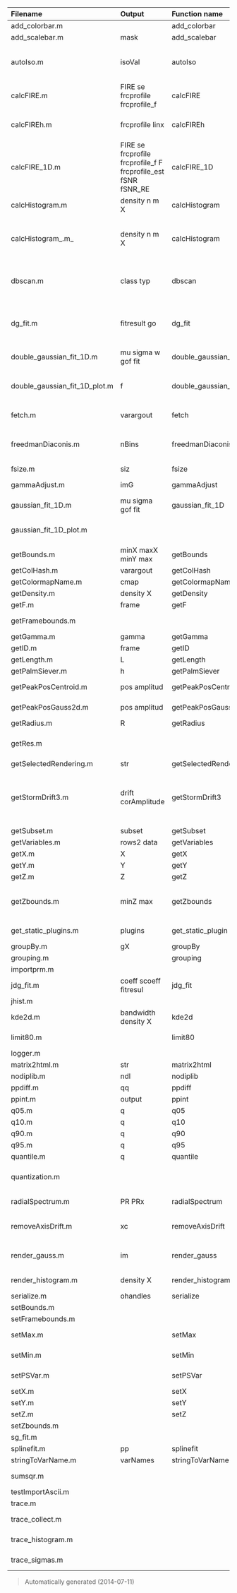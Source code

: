 | **Filename** | **Output** | **Function name** | **Parameters** | **Description** |
|:-------------|:-----------|:------------------|:---------------|:----------------|
| add\_colorbar.m |  | add\_colorbar | handles  col | Add colorbar |
| add\_scalebar.m | mask  |  add\_scalebar | handles cbcol img | Adding a scalebar |
| autoIso.m | isoVal  |  autoIso | vol | Automatic calculation of iso-surface value for volumetric data using Otsu's method |
| calcFIRE.m |  FIRE se frcprofile frcprofile\_f |  calcFIRE | X  Y  res  minX  maxX  minY  maxY  nTrials | Calculate the FIRE value from the specified X and Y vectors. |
| calcFIREh.m |  frcprofile linx |  calcFIREh | handles  nTrials | Calculate the FIRE fetching the parameters from the GUI |
| calcFIRE\_1D.m |  FIRE se frcprofile frcprofile\_f F frcprofile\_est fSNR fSNR\_RE |  calcFIRE\_1D | X  res  minX  maxX  nTrials | Calculate a variation of the FIRE for 1-dimensional data |
| calcHistogram.m | density n m X  |  calcHistogram | handles | Calculate histogram |
| calcHistogram_.m_| density n m X  |  calcHistogram| XPosition  YPosition  res  minX  maxX  minY  maxY | Calculates the histogram from the two vectors, within the specified bounds and with 'res' number of bins. |
| dbscan.m | class typ | dbscan | x k Eps | Clustering the data with Density-Based Scan Algorithm with Noise (DBSCAN) |
| dg\_fit.m | fitresult  go |  dg\_fit | x  y  w0 | Performs a double-gaussian fit on the x and y vectors, with an optional initial estimation of the width w0. |
| double\_gaussian\_fit\_1D.m | mu sigma w gof fit |  double\_gaussian\_fit\_1D  | xs ys | Fits the data to a double Gaussian function |
| double\_gaussian\_fit\_1D\_plot.m | f | double\_gaussian\_fit\_1D\_plot | xs ys | Plots a gaussian fit for datapoints (xs,ys) in a new figure and returns the handle |
| fetch.m | varargout  |  fetch | varargin | Fetch variables from the workspace by name |
| freedmanDiaconis.m | nBins |  freedmanDiaconis | data | Calculates the Freedman-Diaconis choice for the bin width. 'data' is assumed to be a single column vector. |
| fsize.m | siz  |  fsize | filename | Get file size. |
| gammaAdjust.m | imG  |  gammaAdjust | im gammaVal | Calculates gamma-adjusted image |
| gaussian\_fit\_1D.m | mu sigma gof fit |  gaussian\_fit\_1D  | xs ys |  ---  |
| gaussian\_fit\_1D\_plot.m |  |  |  | Plots a gaussian fit for datapoints (xs,ys) in a new figure and returns |
| getBounds.m | minX  maxX  minY  max |  getBounds | handles |  ---  |
| getColHash.m | varargout  |  getColHash | varargin |  ---  |
| getColormapName.m | cmap  |  getColormapName | handles |  ---  |
| getDensity.m | density X  |  getDensity | handles |  ---  |
| getF.m | frame  |  getF | handles |  ---  |
| getFramebounds.m |  |  |  | [maxFrame](minFrame.md) = getFramebounds(handles) |
| getGamma.m | gamma  |  getGamma | handles | Get the current gamma |
| getID.m | frame  |  getID | handles |  ---  |
| getLength.m | L  |  getLength | handles | Get the current radius |
| getPalmSiever.m | h  |  getPalmSiever | handles |  ---  |
| getPeakPosCentroid.m | pos amplitud |  getPeakPosCentroid | im  posGuess  windowRadius |  ---  |
| getPeakPosGauss2d.m | pos amplitud |  getPeakPosGauss2d | im  zeroCoord   windowSize |  ---  |
| getRadius.m | R  |  getRadius | handles | Get the current radius |
| getRes.m |  |  |  | This function gets the chosen image size in the resolution box |
| getSelectedRendering.m | str  |  getSelectedRendering | handles |  ---  |
| getStormDrift3.m | drift corAmplitude |  getStormDrift3 | stormData minImPointPerArea minFrame stormPixSize SccfWindowArea imSize |  ---  |
| getSubset.m | subset  |  getSubset | handles |  ---  |
| getVariables.m | rows2 data  |  getVariables | handles N |  ---  |
| getX.m | X  |  getX | handles |  ---  |
| getY.m | Y  |  getY | handles |  ---  |
| getZ.m | Z  |  getZ | handles |  ---  |
| getZbounds.m | minZ max |  getZbounds | handles | Given the figure's handles, the function returns the minimum and maximum values for the Z variable. |
| get\_static\_plugins.m | plugins  |  get\_static\_plugin | function plugins = get\_static\_plugin | Returns a list of plugins which should be |
| groupBy.m | gX  |  groupBy | X  ID |  ---  |
| grouping.m |  | grouping | handles |  ---  |
| importprm.m |  |  |  |  importprm(filename,delim) |
| jdg\_fit.m | coeff scoeff fitresul |  jdg\_fit | x  y  amount  N |  ---  |
| jhist.m |  |  |  | Jittered histogram |
| kde2d.m | bandwidth density X  | kde2d | data n MIN\_XY MAX\_XY |  ---  |
| limit80.m |  | limit80 | handles  variable | Limits to central 80% of the data |
| logger.m |  |  |  | Logger function |
| matrix2html.m | str  |  matrix2html | M precision | Matrix to HTML table |
| nodiplib.m | ndl  |  nodiplib |  |  ---  |
| ppdiff.m | qq  |  ppdiff | pp j |  ---  |
| ppint.m | output  |  ppint | pp a b |  ---  |
| q05.m | q  |  q05 | x | q05 |
| q10.m | q  |  q10 | x | q10 |
| q90.m | q  |  q90 | x | q90 |
| q95.m | q  |  q95 | x | q95 |
| quantile.m | q  |  quantile | data quantiles | QUANTILE |
| quantization.m |  |  |  | Quantization of signal x between xmin and xmax in N segments, indexed |
| radialSpectrum.m |  PR PRx |  radialSpectrum | X1 Y1 pxSize imSize | Calculate radial spectrum |
| removeAxisDrift.m | xc  |  removeAxisDrift | x t xDrift tUn | ---------------------------------------------------- |
| render\_gauss.m | im  |  render\_gauss | pxSize  peaks  sigma  offsets  outSize  bounds |  ---  |
| render\_histogram.m | density X  |  render\_histogram | handles | Render a histogram of the current view |
| serialize.m | ohandles | serialize | handles filename |  ---  |
| setBounds.m |  |  |  | Sets the X,Y bounds |
| setFramebounds.m |  |  |  | Sets the Frame bounds |
| setMax.m |  | setMax | handles  variable  maximum | Set maximum for a specified variable |
| setMin.m |  | setMin | handles  variable  minimum | Set minimum for a specified variable |
| setPSVar.m |  | setPSVar | handles  varAssignment |  ---  |
| setX.m |  | setX | handles X |  ---  |
| setY.m |  | setY | handles Y |  ---  |
| setZ.m |  | setZ | handles Z |  ---  |
| setZbounds.m |  |  |  | Sets the Z bounds |
| sg\_fit.m |  |  |  | Single Gaussian fit |
| splinefit.m | pp  |  splinefit | varargin |  ---  |
| stringToVarName.m | varNames  |  stringToVarName | strings |  ---  |
| sumsqr.m |  |  |  | Elementwise sum of squares. |
| testImportAscii.m |  |  |  |  ---  |
| trace.m |  |  |  | Tracing algorithm |
| trace\_collect.m |  |  |  | Straighten and collect points along trace |
| trace\_histogram.m |  |  |  | Calculate the histogram along a trace |
| trace\_sigmas.m |  |  |  | Calculate sigmas along trace |

> Automatically generated (2014-07-11)
